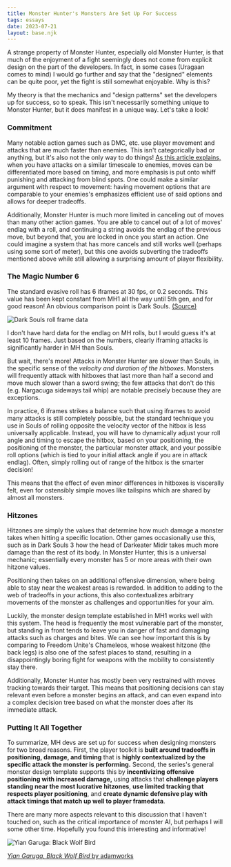 ```yaml
---
title: Monster Hunter's Monsters Are Set Up For Success
tags: essays
date: 2023-07-21
layout: base.njk
---
```


A strange property of Monster Hunter, especially old Monster Hunter, is that much of the enjoyment of a fight seemingly does not come from explicit design on the part of the developers. In fact, in some cases (Uragaan comes to mind) I would go further and say that the "designed" elements can be quite poor, yet the fight is still somewhat enjoyable. Why is this?

My theory is that the mechanics and "design patterns" set the developers up for success, so to speak. This isn't necessarily something unique to Monster Hunter, but it does manifest in a unique way. Let's take a look!

### Commitment

Many notable action games such as DMC, etc. use player movement and attacks that are much faster than enemies. This isn't categorically bad or anything, but it's also not the only way to do things! [As this article explains,](https://critpoints.net/2020/09/12/how-dark-souls-changed-combat/) when you have attacks on a similar timescale to enemies, moves can be differentiated more based on timing, and more emphasis is put onto whiff punishing and attacking from blind spots. One could make a similar argument with respect to movement: having movement options that are comparable to your enemies's emphasizes efficient use of said options and allows for deeper tradeoffs.

Additionally, Monster Hunter is much more limited in canceling out of moves than many other action games. You are able to cancel out of a lot of moves' endlag with a roll, and continuing a string avoids the endlag of the previous move, but beyond that, you are locked in once you start an action. One could imagine a system that has more cancels and still works well (perhaps using some sort of meter), but this one avoids subverting the tradeoffs mentioned above while still allowing a surprising amount of player flexibility. 

### The Magic Number 6

The standard evasive roll has 6 iframes at 30 fps, or 0.2 seconds. This value has been kept constant from MH1 all the way until 5th gen, and for good reason! An obvious comparison point is Dark Souls. [(Source)](https://www.reddit.com/r/opensouls3/comments/68khsv/wip_a_comparison_of_roll_frame_data_from_the_3/)

![Dark Souls roll frame data](https://i.redd.it/5ka4b6b04uuy.png)

I don't have hard data for the endlag on MH rolls, but I would guess it's at least 10 frames. Just based on the numbers, clearly iframing attacks is significantly harder in MH than Souls.

But wait, there's more! Attacks in Monster Hunter are slower than Souls, in the specific sense of the *velocity and duration of the hitboxes*. Monsters will frequently attack with hitboxes that last more than half a second and move much slower than a sword swing; the few attacks that don't do this (e.g. Nargacuga sideways tail whip) are notable precisely because they are exceptions.

In practice, 6 iframes strikes a balance such that using iframes to avoid many attacks is still completely possible, but the standard technique you use in Souls of rolling opposite the velocity vector of the hitbox is less universally applicable. Instead, you will have to dynamically adjust your roll angle and timing to escape the hitbox, based on your positioning, the positioning of the monster, the particular monster attack, and your possible roll options (which is tied to your initial attack angle if you are in attack endlag). Often, simply rolling out of range of the hitbox is the smarter decision!

This means that the effect of even minor differences in hitboxes is viscerally felt, even for ostensibly simple moves like tailspins which are shared by almost all monsters. 

### Hitzones

Hitzones are simply the values that determine how much damage a monster takes when hitting a specific location. Other games occasionally use this, such as in Dark Souls 3 how the head of Darkeater Midir takes much more damage than the rest of its body. In Monster Hunter, this is a universal mechanic; essentially every monster has 5 or more areas with their own hitzone values.

Positioning then takes on an additional offensive dimension, where being able to stay near the weakest areas is rewarded. In addition to adding to the web of tradeoffs in your actions, this also contextualizes arbitrary movements of the monster as challenges and opportunities for your aim.

Luckily, the monster design template established in MH1 works well with this system. The head is frequently the most vulnerable part of the monster, but standing in front tends to leave you in danger of fast and damaging attacks such as charges and bites. We can see how important this is by comparing to Freedom Unite's Chameleos, whose weakest hitzone (the back legs) is also one of the safest places to stand, resulting in a disappointingly boring fight for weapons with the mobility to consistently stay there.

Additionally, Monster Hunter has mostly been very restrained with moves tracking towards their target. This means that positioning decisions can stay relevant even before a monster begins an attack, and can even expand into a complex decision tree based on what the monster does after its immediate attack.

### Putting It All Together

To summarize, MH devs are set up for success when designing monsters for two broad reasons. First, the player toolkit is **built around tradeoffs in positioning, damage, and timing** that is **highly contextualized by the specific attack the monster is performing.** Second, the series's general monster design template supports this by **incentivizing offensive positioning with increased damage,** using attacks that **challenge players standing near the most lucrative hitzones**, **use limited tracking that respects player positioning**, and **create dynamic defensive play with attack timings that match up well to player framedata**.

There are many more aspects relevant to this discussion that I haven't touched on, such as the critical importance of monster AI, but perhaps I will some other time. Hopefully you found this interesting and informative!

![Yian Garuga: Black Wolf Bird](https://64.media.tumblr.com/55d68106280aa3c9bf42301f89cd8efb/aa9de4139e3d60a8-70/s540x810/d0b4655651c67d3e223bba3d7d6145b05cec4bd8.jpg)

[*Yian Garuga, Black Wolf Bird* by adamworks](https://www.tumblr.com/adamworks/710529135850749952/hi-there-yian-garuga-black-wolf-bird)
